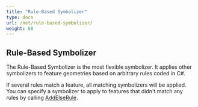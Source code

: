 ```yaml
---
title: "Rule-Based Symbolizer"
type: docs
url: /net/rule-based-symbolizer/
weight: 60
---
```


## **Rule-Based Symbolizer**
The Rule-Based Symbolizer is the most flexible symbolizer. It applies other symbolizers to feature geometries based on arbitrary rules coded in C#.

If several rules match a feature, all matching symbolizers will be applied. You can specify a symbolizer to apply to features that didn't match any rules by calling [AddElseRule](https://apireference.aspose.com/net/gis/aspose.gis.rendering.symbolizers/rulebasedsymbolizer/methods/addelserule).


